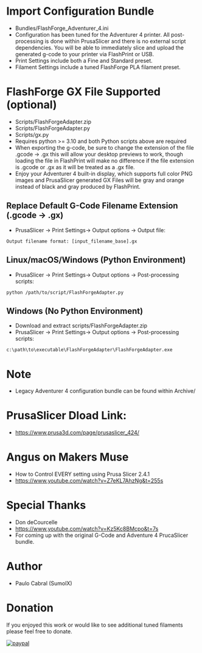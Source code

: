 # Import Configuration Bundle
* Bundles/FlashForge_Adventurer_4.ini
* Configuration has been tuned for the Adventurer 4 printer. All post-processing is done within PrusaSlicer and there is no external script dependencies. You will be able to immediately slice and upload the generated g-code to your printer via FlashPrint or USB.
* Print Settings include both a Fine and Standard preset.
* Filament Settings include a tuned FlashForge PLA filament preset.

# FlashForge GX File Supported (optional)
* Scripts/FlashForgeAdapter.zip
* Scripts/FlashForgeAdapter.py
* Scripts/gx.py
* Requires python >= 3.10 and both Python scripts above are required
* When exporting the g-code, be sure to change the extension of the file .gcode -> .gx this will allow your desktop previews to work, though loading the file in FlashPrint will make no difference if the file extension is .gcode or .gx as it will be treated as a .gx file.
* Enjoy your Adventurer 4 built-in display, which supports full color PNG images and PrusaSlicer generated GX Files will be gray and orange instead of black and gray produced by FlashPrint.

## Replace Default G-Code Filename Extension (.gcode -> .gx)
* PrusaSlicer -> Print Settings-> Output options -> Output file:
```
Output filename format: [input_filename_base].gx
```

## Linux/macOS/Windows (Python Environment)
* PrusaSlicer -> Print Settings-> Output options -> Post-processing scripts:
```
python /path/to/script/FlashForgeAdapter.py
```

## Windows (No Python Environment)
* Download and extract scripts/FlashForgeAdapter.zip
* PrusaSlicer -> Print Settings-> Output options -> Post-processing scripts:
```
c:\path\to\executable\FlashForgeAdapter\FlashForgeAdapter.exe
```

# Note
* Legacy Adventurer 4 configuration bundle can be found within Archive/

# PrusaSlicer Dload Link:
* https://www.prusa3d.com/page/prusaslicer_424/ 

# Angus on Makers Muse
* How to Control EVERY setting using Prusa Slicer 2.4.1
* https://www.youtube.com/watch?v=Z7eKL7AhzNg&t=255s 

# Special Thanks
* Don deCourcelle
* https://www.youtube.com/watch?v=Kz5Kc8BMcpo&t=7s
* For coming up with the original G-Code and Adventure 4 PrucaSlicer bundle.

# Author
* Paulo Cabral (SumolX)

# Donation
If you enjoyed this work or would like to see additional tuned filaments please feel free to donate.

[![paypal](https://www.paypalobjects.com/en_US/i/btn/btn_donateCC_LG.gif)](https://www.paypal.com/donate/?hosted_button_id=E4DSQMLR5JUXS)
